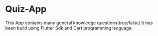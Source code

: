 # Quiz-App
This App contains many general knowledge questions(true/false).It has been build using Flutter Sdk and Dart programming language.
